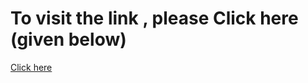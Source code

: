 # To visit the link , please Click here (given below)
<a href="https://romantic-turing-f6ce49.netlify.app/">Click here</a>
